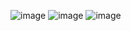 
![image](https://github.com/user-attachments/assets/1eff18e5-a21f-4f7c-babf-987552247ae1)
![image](https://github.com/user-attachments/assets/1ba2c30b-4800-45e0-aacd-fd99a29612e1)
![image](https://github.com/user-attachments/assets/76cebaf5-5496-45d9-9c90-49d673883ec2)
